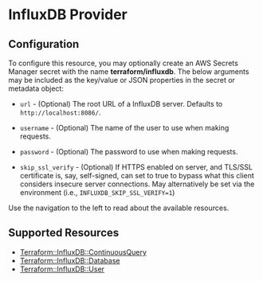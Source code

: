 # InfluxDB Provider

## Configuration

To configure this resource, you may optionally create an AWS Secrets Manager secret with the name **terraform/influxdb**. The below arguments may be included as the key/value or JSON properties in the secret or metadata object:

* ``url`` - (Optional) The root URL of a InfluxDB server. Defaults to
  `http://localhost:8086/`.

* ``username`` - (Optional) The name of the user to use when making requests.

* ``password`` - (Optional) The password to use when making requests.

* ``skip_ssl_verify`` - (Optional) If HTTPS enabled on server, and TLS/SSL
  certificate is, say, self-signed, can set to true to bypass what this client
  considers insecure server connections. May alternatively be set via the
  environment (i.e., ``INFLUXDB_SKIP_SSL_VERIFY=1``)

Use the navigation to the left to read about the available resources.


## Supported Resources

* [Terraform::InfluxDB::ContinuousQuery](../resources/influxdb/Terraform-InfluxDB-ContinuousQuery/docs/README.md)
* [Terraform::InfluxDB::Database](../resources/influxdb/Terraform-InfluxDB-Database/docs/README.md)
* [Terraform::InfluxDB::User](../resources/influxdb/Terraform-InfluxDB-User/docs/README.md)